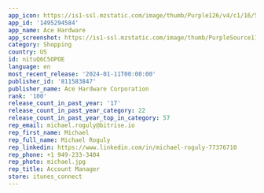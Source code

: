```yaml
---
app_icon: https://is1-ssl.mzstatic.com/image/thumb/Purple126/v4/c1/16/5b/c1165bb8-af92-bab6-306b-30cbf8e1a588/AppIcon-1x_U007emarketing-0-7-0-85-220.png/1024x1024bb.png
app_id: '1495294584'
app_name: Ace Hardware
app_screenshot: https://is1-ssl.mzstatic.com/image/thumb/PurpleSource116/v4/27/eb/c5/27ebc54a-e4ac-e7d8-1d8a-75f0b343f507/c56c56b6-4288-4299-be7b-6516798a2723_Screenshot05.png/1242x2688bb.png
category: Shopping
country: US
id: nituQ6C5OPOE
language: en
most_recent_release: '2024-01-11T00:00:00'
publisher_id: '811583847'
publisher_name: Ace Hardware Corporation
rank: '100'
release_count_in_past_year: '17'
release_count_in_past_year_category: 22
release_count_in_past_year_top_in_category: 57
rep_email: michael.roguly@bitrise.io
rep_first_name: Michael
rep_full_name: Michael Roguly
rep_linkedin: https://www.linkedin.com/in/michael-roguly-77376710
rep_phone: +1 949-233-3404
rep_photo: michael.jpg
rep_title: Account Manager
store: itunes_connect
---
```

